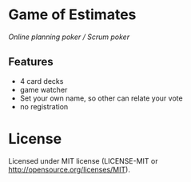 # Game of Estimates

*Online planning poker / Scrum poker*

## Features

* 4 card decks
* game watcher
* Set your own name, so other can relate your vote
* no registration

# License

Licensed under MIT license (LICENSE-MIT or http://opensource.org/licenses/MIT).